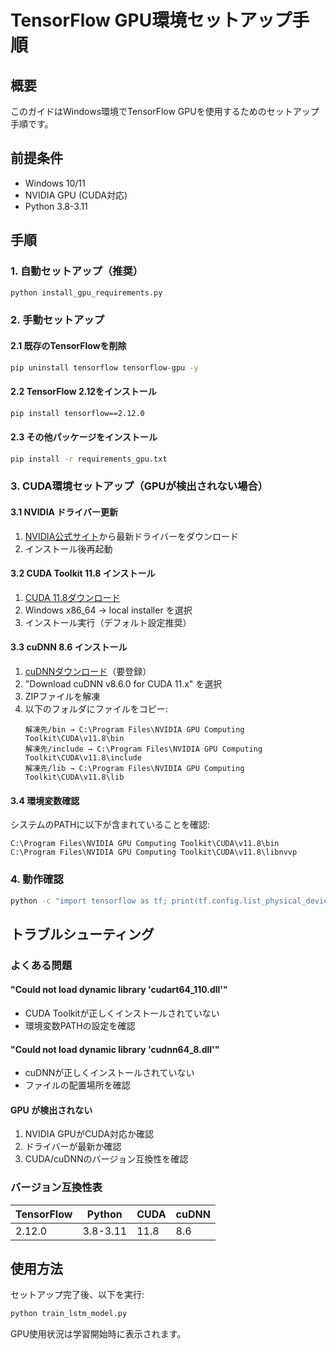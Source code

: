 # TensorFlow GPU環境セットアップ手順

## 概要
このガイドはWindows環境でTensorFlow GPUを使用するためのセットアップ手順です。

## 前提条件
- Windows 10/11
- NVIDIA GPU (CUDA対応)
- Python 3.8-3.11

## 手順

### 1. 自動セットアップ（推奨）
```bash
python install_gpu_requirements.py
```

### 2. 手動セットアップ

#### 2.1 既存のTensorFlowを削除
```bash
pip uninstall tensorflow tensorflow-gpu -y
```

#### 2.2 TensorFlow 2.12をインストール
```bash
pip install tensorflow==2.12.0
```

#### 2.3 その他パッケージをインストール
```bash
pip install -r requirements_gpu.txt
```

### 3. CUDA環境セットアップ（GPUが検出されない場合）

#### 3.1 NVIDIA ドライバー更新
1. [NVIDIA公式サイト](https://www.nvidia.com/drivers/)から最新ドライバーをダウンロード
2. インストール後再起動

#### 3.2 CUDA Toolkit 11.8 インストール
1. [CUDA 11.8ダウンロード](https://developer.nvidia.com/cuda-11-8-0-download-archive)
2. Windows x86_64 → local installer を選択
3. インストール実行（デフォルト設定推奨）

#### 3.3 cuDNN 8.6 インストール
1. [cuDNNダウンロード](https://developer.nvidia.com/cudnn)（要登録）
2. "Download cuDNN v8.6.0 for CUDA 11.x" を選択
3. ZIPファイルを解凍
4. 以下のフォルダにファイルをコピー:
   ```
   解凍先/bin → C:\Program Files\NVIDIA GPU Computing Toolkit\CUDA\v11.8\bin
   解凍先/include → C:\Program Files\NVIDIA GPU Computing Toolkit\CUDA\v11.8\include
   解凍先/lib → C:\Program Files\NVIDIA GPU Computing Toolkit\CUDA\v11.8\lib
   ```

#### 3.4 環境変数確認
システムのPATHに以下が含まれていることを確認:
```
C:\Program Files\NVIDIA GPU Computing Toolkit\CUDA\v11.8\bin
C:\Program Files\NVIDIA GPU Computing Toolkit\CUDA\v11.8\libnvvp
```

### 4. 動作確認
```bash
python -c "import tensorflow as tf; print(tf.config.list_physical_devices('GPU'))"
```

## トラブルシューティング

### よくある問題

#### "Could not load dynamic library 'cudart64_110.dll'"
- CUDA Toolkitが正しくインストールされていない
- 環境変数PATHの設定を確認

#### "Could not load dynamic library 'cudnn64_8.dll'"
- cuDNNが正しくインストールされていない
- ファイルの配置場所を確認

#### GPU が検出されない
1. NVIDIA GPUがCUDA対応か確認
2. ドライバーが最新か確認
3. CUDA/cuDNNのバージョン互換性を確認

### バージョン互換性表
| TensorFlow | Python | CUDA | cuDNN |
|------------|--------|------|-------|
| 2.12.0     | 3.8-3.11 | 11.8 | 8.6   |

## 使用方法
セットアップ完了後、以下を実行:
```bash
python train_lstm_model.py
```

GPU使用状況は学習開始時に表示されます。
